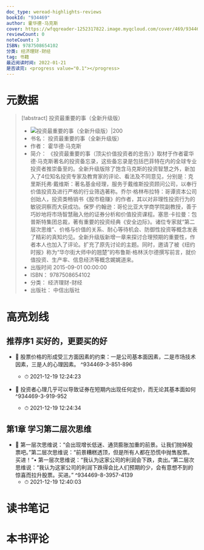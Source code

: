 ```yaml
---
doc_type: weread-highlights-reviews
bookId: "934469"
author: 霍华德·马克斯
cover: https://wfqqreader-1252317822.image.myqcloud.com/cover/469/934469/t7_934469.jpg
reviewCount: 0
noteCount: 3
ISBN: 9787508654102
分类: 经济理财-财经
tag: 书籍
最近阅读时间: 2022-01-21
是否读完: <progress value="0.1"></progress>
---
```

# 元数据
> [!abstract] 投资最重要的事（全新升级版）
> - ![ 投资最重要的事（全新升级版）|200](https://wfqqreader-1252317822.image.myqcloud.com/cover/469/934469/t7_934469.jpg)
> - 书名： 投资最重要的事（全新升级版）
> - 作者： 霍华德·马克斯
> - 简介： 《投资最重要的事（顶尖价值投资者的忠告）》取材于作者霍华德·马克斯著名的投资备忘录，这些备忘录是包括巴菲特在内的全球专业投资者推崇备至的。全新升级版除了饱含马克斯的投资智慧之外，新加入了4位知名投资专家及教育家的评论、看法及不同意见，分别是：克里斯托弗·戴维斯：著名基金经理，服务于戴维斯投资顾问公司，以奉行价值投资及进行严格的行业筛选著称。乔尔·格林布拉特：哥谭资本公司创始人，投资类畅销书《股市稳赚》的作者，其以对非理性投资行为的敏锐洞察而大获成功。保罗·约翰逊：哥伦比亚大学商学院副教授，善于巧妙地将市场智慧融入他的证券分析和价值投资课程。塞思·卡拉曼：包普斯特集团总裁，著有重要的投资经典《安全边际》。诸位专家就“第二层次思维”、价格与价值的关系、耐心等待机会、防御性投资等概念发表了精彩的真知灼见。全新升级版新增一章来探讨合理预期的重要性，作者本人也加入了评论。扩充了原先讨论的主题。同时，邀请了被《纽约时报》称为“华尔街大师中的翘楚”的布鲁斯·格林沃尔德撰写前言，就价值投资、生产率、信息经济等概念娓娓道来。
> - 出版时间 2015-09-01 00:00:00
> - ISBN： 9787508654102
> - 分类： 经济理财-财经
> - 出版社： 中信出版社

# 高亮划线

## 推荐序1 买好的，更要买的好


- 📌 股票价格的形成受三方面因素的约束：一是公司基本面因素，二是市场技术因素，三是人的心理因素。 ^934469-3-851-896
    - ⏱ 2021-12-19 12:24:23 

- 📌 投资者心理几乎可以导致证券在短期内出现任何定价，而无论其基本面如何 ^934469-3-919-952
    - ⏱ 2021-12-19 12:24:34 
## 第1章 学习第二层次思维


- 📌 第一层次思维说：“会出现增长低迷、通货膨胀加重的前景。让我们抛掉股票吧。”第二层次思维说：“前景糟糕透顶，但是所有人都在恐慌中抛售股票。买进！”• 第一层次思维说：“我认为这家公司的利润会下跌，卖出。”第二层次思维说：“我认为这家公司的利润下跌得会比人们预期的少，会有意想不到的惊喜而拉升股票。买进。” ^934469-8-3957-4139
    - ⏱ 2021-12-19 12:40:03 
# 读书笔记

# 本书评论
